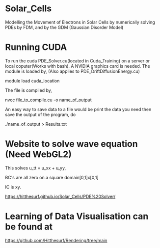# Solar_Cells
Modelling the Movement of Electrons in Solar Cells by numerically solving PDEs by FDM, and by the GDM (Gaussian Disorder Model)

# Running CUDA
To run the cuda PDE_Solver.cu(located in Cuda_Training) on a server or local coputer(Works with bash). A NVIDIA graphics card is needed.
The module is loaded by, (Also applies to PDE_DriftDiffusionEnergy.cu)

module load cuda_location


The file is compiled by,

nvcc file_to_compile.cu -o name_of_output


An easy way to save data to a file would be print the data you need then save the output of the program, do

./name_of_output > Results.txt


# Website to solve wave equation (Need WebGL2)
This solves u_tt = u_xx + u_yy,

BC's are all zero on a square domain[0,1]x[0,1]

IC is xy.


https://hitthesurf.github.io/Solar_Cells/PDE%20Solver/


# Learning of Data Visualisation can be found at

https://github.com/Hitthesurf/Rendering/tree/main
